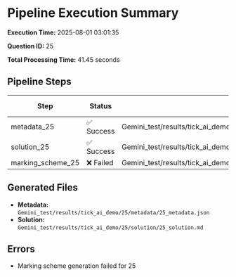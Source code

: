 # Pipeline Execution Summary

**Execution Time:** 2025-08-01 03:01:35

**Question ID:** 25

**Total Processing Time:** 41.45 seconds

## Pipeline Steps

| Step | Status | Output File | Time (s) |
|------|--------|-------------|----------|
| metadata_25 | ✅ Success | Gemini_test/results/tick_ai_demo/25/metadata/25_metadata.json | 4.76 |
| solution_25 | ✅ Success | Gemini_test/results/tick_ai_demo/25/solution/25_solution.md | 12.24 |
| marking_scheme_25 | ❌ Failed | Gemini_test/results/tick_ai_demo/25/marking_scheme/25_marking_scheme.json | 24.42 |

## Generated Files

- **Metadata:** `Gemini_test/results/tick_ai_demo/25/metadata/25_metadata.json`
- **Solution:** `Gemini_test/results/tick_ai_demo/25/solution/25_solution.md`

## Errors

- Marking scheme generation failed for 25
